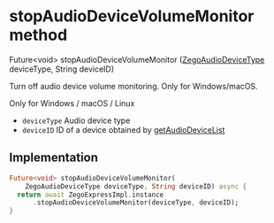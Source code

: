 


# stopAudioDeviceVolumeMonitor method








Future&lt;void> stopAudioDeviceVolumeMonitor
([ZegoAudioDeviceType](../../zego_uikit_prebuilt_live_audio_room/ZegoAudioDeviceType.md) deviceType, String deviceID)





<p>Turn off audio device volume monitoring. Only for Windows/macOS.</p>
<p>Only for Windows / macOS / Linux</p>
<ul>
<li><code>deviceType</code> Audio device type</li>
<li><code>deviceID</code> ID of a device obtained by <a href="../../zego_uikit_prebuilt_live_audio_room/ZegoExpressEngineDevice/getAudioDeviceList.md">getAudioDeviceList</a></li>
</ul>



## Implementation

```dart
Future<void> stopAudioDeviceVolumeMonitor(
    ZegoAudioDeviceType deviceType, String deviceID) async {
  return await ZegoExpressImpl.instance
      .stopAudioDeviceVolumeMonitor(deviceType, deviceID);
}
```







